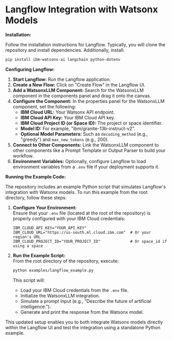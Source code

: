 
# Langflow Integration with Watsonx Models

**Installation:**

Follow the installation instructions for Langflow. Typically, you will clone the repository and install dependencies. Additionally, install:

```bash
pip install ibm-watsonx-ai langchain python-dotenv
```

**Configuring Langflow:**

1. **Start Langflow:** Run the Langflow application.
2. **Create a New Flow:** Click on "Create Flow" in the Langflow UI.
3. **Add a WatsonxLLM Component:** Search for the WatsonxLLM component in the components panel and drag it onto the canvas.
4. **Configure the Component:** In the properties panel for the WatsonxLLM component, set the following:
    - **IBM Cloud URL:** Your Watsonx API endpoint.
    - **IBM Cloud API Key:** Your IBM Cloud API key.
    - **IBM Cloud Project ID (or Space ID):** The project or space identifier.
    - **Model ID:** For example, "ibm/granite-13b-instruct-v2".
    - **Optional Model Parameters:** Such as `decoding_method` (e.g., "greedy") and `max_new_tokens` (e.g., 200).
5. **Connect to Other Components:** Link the WatsonxLLM component to other components like a Prompt Template or Output Parser to build your workflow.
6. **Environment Variables:** Optionally, configure Langflow to load environment variables from a `.env` file if your deployment supports it.

**Running the Example Code:**

The repository includes an example Python script that simulates Langflow's integration with Watsonx models. To run this example from the root directory, follow these steps:

1. **Configure Your Environment:**  
   Ensure that your `.env` file (located at the root of the repository) is properly configured with your IBM Cloud credentials:
   ```env
   IBM_CLOUD_API_KEY="YOUR_API_KEY"
   IBM_CLOUD_URL="https://us-south.ml.cloud.ibm.com"  # Or your region's URL
   IBM_CLOUD_PROJECT_ID="YOUR_PROJECT_ID"             # Or space_id if using a space
   ```

2. **Run the Example Script:**  
   From the root directory of the repository, execute:
   ```bash
   python examples/langflow_example.py
   ```
   This script will:
   - Load your IBM Cloud credentials from the `.env` file.
   - Initialize the WatsonxLLM integration.
   - Simulate a prompt input (e.g., "Describe the future of artificial intelligence.").
   - Generate and print the response from the Watsonx model.

This updated setup enables you to both integrate Watsonx models directly within the Langflow UI and test the integration using a standalone Python example.
